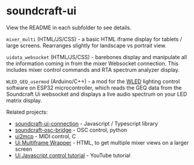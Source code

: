 # soundcraft-ui

View the README in each subfolder to see details.

`mixer_multi` (HTML/JS/CSS) - a basic HTML iframe display for tablets / large screens. Rearranges slightly for landscape vs portrait view.

`uidata_websocket` (HTML/JS/CSS) - barebones display and manipulate all the information coming in from the mixer Websocket connection. This includes mixer control commands and RTA spectrum analyzer display.

`WLED_GEQ_usermod` (Arduino/C++) - a mod for the [WLED](https://kno.wled.ge) lighting control software on ESP32 microcontroller, which reads the GEQ data from the Soundcraft Ui websocket and displays a live audio spectrum on your LED matrix display.

Related projects:  
- [soundcraft-ui-connection](https://fmalcher.github.io/soundcraft-ui/) - Javascript / Typescript library  
- [soundcraft-osc-bridge](https://github.com/stefets/osc-soundcraft-bridge) - OSC control, python  
- [ui2mcp](https://github.com/stevaedrum/ui2mcp/) - MIDI control, C  
- [Ui Multiframe Wrapper](https://github.com/NaturalDevCR/MyUiPro) - HTML, to get multiple mixer views on a larger screen  
- [Ui Javascript control tutorial](https://www.youtube.com/watch?v=nS0MaWOf4_U) - YouTube tutorial  